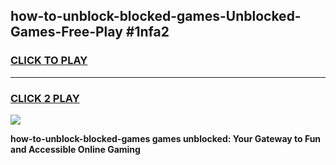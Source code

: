 
## how-to-unblock-blocked-games-Unblocked-Games-Free-Play #1nfa2
<h3>
<a href="https://us.freeplayer.one?title=how-to-unblock-blocked-games&ref=9M">CLICK TO PLAY</a></h3>
<hr>

<h3>
<a href="https://us.freeplayer.one?title=how-to-unblock-blocked-games&ref=9M">CLICK 2 PLAY</a>
  
</h3>

<a href="https://us.freeplayer.one?title=how-to-unblock-blocked-games&ref=9M"><img src="https://clearcache.store/games.png"></a>


**how-to-unblock-blocked-games games unblocked: Your Gateway to Fun and Accessible Online Gaming**
